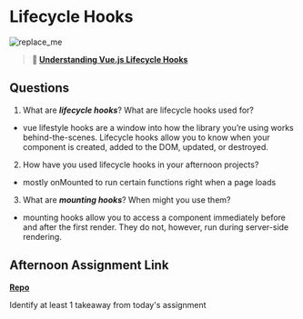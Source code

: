 # Lifecycle Hooks

![replace_me](https://codeworks.blob.core.windows.net/public/assets/img/illustrations/placeholder.svg)

> **📖 [Understanding Vue.js Lifecycle Hooks](https://codeworksacademy.com/fs-student-guide/resources/wk6/03-Vue-Lifecycle-Hooks)**

## Questions

1. What are ***lifecycle hooks***? What are lifecycle hooks used for?

- vue lifestyle hooks are a window into how the library you’re using works behind-the-scenes. Lifecycle hooks allow you to know when your component is created, added to the DOM, updated, or destroyed.

2. How have you used lifecycle hooks in your afternoon projects?

- mostly onMounted to run certain functions right when a page loads

3. What are ***mounting hooks***? When might you use them?

- mounting hooks allow you to access a component immediately before and after the first render. They do not, however, run during server-side rendering.

## Afternoon Assignment Link

**[Repo](https://github.com/zroes/gregslist_vue)**

Identify at least 1 takeaway from today's assignment
